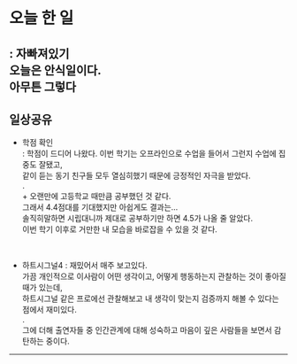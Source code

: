 # 오늘 한 일
: 자빠져있기  
오늘은 안식일이다.  
아무튼 그렇다  
---
## 일상공유

- 학점 확인  
: 학점이 드디어 나왔다.
이번 학기는 오프라인으로 수업을 들어서 그런지 수업에 집중도 잘됐고,  
같이 듣는 동기 친구들 모두 열심히했기 때문에 긍정적인 자극을 받았다.  
.  
\+ 오랜만에 고등학교 때만큼 공부했던 것 같다.  
그래서 4.4점대를 기대했지만 아쉽게도 결과는...  
솔직히말하면 시립대니까 제대로 공부하기만 하면 4.5가 나올 줄 알았다.  
이번 학기 이후로 거만한 내 모습을 바로잡을 수 있을 것 같다.    

<br/>

- 하트시그널4
: 재밌어서 매주 보고있다.  
가끔 개인적으로 이사람이 어떤 생각이고, 어떻게 행동하는지 관찰하는 것이 좋아질 때가 있는데,  
하트시그널 같은 프로에선 관찰해보고 내 생각이 맞는지 검증까지 해볼 수 있다는 점에서 재미있다.  
    .  
  그에 더해 출연자들 중 인간관계에 대해 성숙하고 마음이 깊은 사람들을 보면서 감탄하는 중이다.

---
